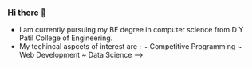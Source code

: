 ### Hi there 👋


- I am currently pursuing my BE degree in computer science from D Y Patil College of Engineering.
- My techincal aspcets of interest are :
~ Competitive Programming
~ Web Development
~ Data Science
-->
